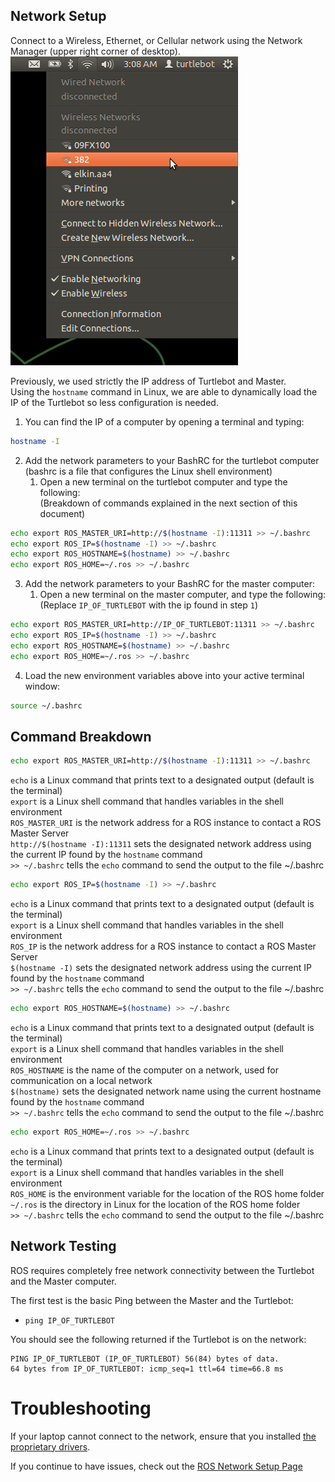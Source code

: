 ## Network Setup
Connect to a Wireless, Ethernet, or Cellular network using the Network Manager (upper right corner of desktop).
![](Resources/02-wificonf.png)

Previously, we used strictly the IP address of Turtlebot and Master.  
Using the `hostname` command in Linux, we are able to dynamically load the IP of the Turtlebot so less configuration is needed.

1. You can find the IP of a computer by opening a terminal and typing:
```bash
hostname -I
```

2. Add the network parameters to your BashRC for the turtlebot computer  
(bashrc is a file that configures the Linux shell environment)  
    1. Open a new terminal on the turtlebot computer and type the following:  
       (Breakdown of commands explained in the next section of this document)
```bash
echo export ROS_MASTER_URI=http://$(hostname -I):11311 >> ~/.bashrc
echo export ROS_IP=$(hostname -I) >> ~/.bashrc
echo export ROS_HOSTNAME=$(hostname) >> ~/.bashrc
echo export ROS_HOME=~/.ros >> ~/.bashrc
```

3. Add the network parameters to your BashRC for the master computer:  
    1. Open a new terminal on the master computer, and type the following:  
       (Replace `IP_OF_TURTLEBOT` with the ip found in step `1`)  
```bash
echo export ROS_MASTER_URI=http://IP_OF_TURTLEBOT:11311 >> ~/.bashrc
echo export ROS_IP=$(hostname -I) >> ~/.bashrc
echo export ROS_HOSTNAME=$(hostname) >> ~/.bashrc
echo export ROS_HOME=~/.ros >> ~/.bashrc
```

4. Load the new environment variables above into your active terminal window:
```bash
source ~/.bashrc
```

## Command Breakdown
```bash
echo export ROS_MASTER_URI=http://$(hostname -I):11311 >> ~/.bashrc
```
  `echo` is a Linux command that prints text to a designated output (default is the terminal)  
  `export` is a Linux shell command that handles variables in the shell environment  
  `ROS_MASTER_URI` is the network address for a ROS instance to contact a ROS Master Server  
  `http://$(hostname -I):11311` sets the designated network address using the current IP found by the `hostname` command  
  `>> ~/.bashrc` tells the `echo` command to send the output to the file ~/.bashrc  

```bash
echo export ROS_IP=$(hostname -I) >> ~/.bashrc
```
  `echo` is a Linux command that prints text to a designated output (default is the terminal)  
 `export` is a Linux shell command that handles variables in the shell environment  
 `ROS_IP` is the network address for a ROS instance to contact a ROS Master Server  
 `$(hostname -I)` sets the designated network address using the current IP found by the `hostname` command  
 `>> ~/.bashrc` tells the `echo` command to send the output to the file ~/.bashrc  

```bash
echo export ROS_HOSTNAME=$(hostname) >> ~/.bashrc
```
 `echo` is a Linux command that prints text to a designated output (default is the terminal)  
 `export` is a Linux shell command that handles variables in the shell environment  
 `ROS_HOSTNAME` is the name of the computer on a network, used for communication on a local network  
 `$(hostname)` sets the designated network name using the current hostname found by the `hostname` command  
 `>> ~/.bashrc` tells the `echo` command to send the output to the file ~/.bashrc  

```bash
echo export ROS_HOME=~/.ros >> ~/.bashrc
```
 `echo` is a Linux command that prints text to a designated output (default is the terminal)  
 `export` is a Linux shell command that handles variables in the shell environment  
 `ROS_HOME` is the environment variable for the location of the ROS home folder  
 `~/.ros` is the directory in Linux for the location of the ROS home folder  
 `>> ~/.bashrc` tells the `echo` command to send the output to the file ~/.bashrc  

## Network Testing
ROS requires completely free network connectivity between the Turtlebot and the Master computer.

The first test is the basic Ping between the Master and the Turtlebot:
- `ping IP_OF_TURTLEBOT`

You should see the following returned if the Turtlebot is on the network:
```
PING IP_OF_TURTLEBOT (IP_OF_TURTLEBOT) 56(84) bytes of data.
64 bytes from IP_OF_TURTLEBOT: icmp_seq=1 ttl=64 time=66.8 ms
```

# Troubleshooting
If your laptop cannot connect to the network, ensure that you installed [the proprietary drivers](http://askubuntu.com/questions/22118/can-i-install-extra-drivers-via-the-command-prompt).

If you continue to have issues, check out the [ROS Network Setup Page](http://wiki.ros.org/ROS/NetworkSetup)
